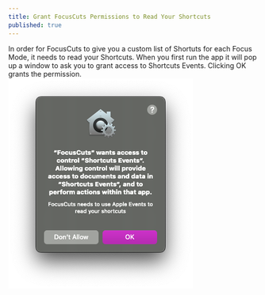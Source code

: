 ```yaml
---
title: Grant FocusCuts Permissions to Read Your Shortcuts
published: true
---
```

In order for FocusCuts to give you a custom list of Shortuts for each Focus Mode, it needs to read your Shortcuts.
When you first run the app it will pop up a window to ask you to grant access to Shortcuts Events. Clicking OK
grants the permission.  
![](/assets/permission-shortcuts-events.png)
